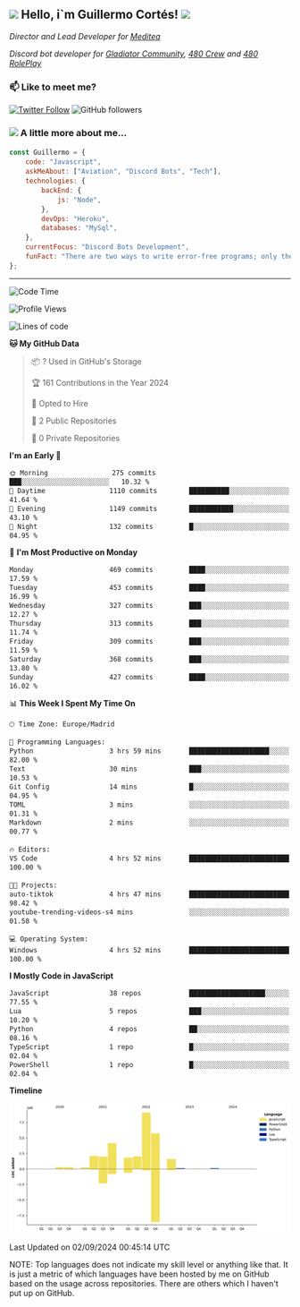 <h2><img src="https://emojis.slackmojis.com/emojis/images/1531849430/4246/blob-sunglasses.gif?1531849430" width="30"/> Hello, i`m Guillermo Cortés! <img src="https://media.giphy.com/media/PiuVH04cd9JcmqqWKK/giphy.gif" width="50"></h2>
<p><em>Director and Lead Developer for <a href="https://mediteavirtual.es/">Meditea</a>
</em></p>
<p><em>Discord bot developer for <a href="https://discord.comunidadgladiator.com">Gladiator Community</a>, <a href="https://discord.gg/UpvpkUbGdA">480 Crew</a> and <a href="https://discord.gg/dmMRQgH3tu">480 RolePlay</a>
</em></p>

### 📫 Like to meet me?

[![Twitter Follow](https://img.shields.io/twitter/follow/concara3443?label=Follow)](https://twitter.com/intent/follow?screen_name=concara3443)
![GitHub followers](https://img.shields.io/github/followers/concara3443?label=Follow&style=social)

### <img src="https://media.giphy.com/media/WFZvB7VIXBgiz3oDXE/giphy.gif" width="50"> A little more about me...  

```javascript
const Guillermo = {
    code: "Javascript",
    askMeAbout: ["Aviation", "Discord Bots", "Tech"],
    technologies: {
        backEnd: {
            js: "Node",
        },
        devOps: "Heroku",
        databases: "MySql",
    },
    currentFocus: "Discord Bots Development",
    funFact: "There are two ways to write error-free programs; only the third one works"
};
```

---

<!--START_SECTION:waka-->
![Code Time](http://img.shields.io/badge/Code%20Time-420%20hrs%2012%20mins-blue)

![Profile Views](http://img.shields.io/badge/Profile%20Views-0-blue)

![Lines of code](https://img.shields.io/badge/From%20Hello%20World%20I%27ve%20Written-29.1%20million%20lines%20of%20code-blue)

**🐱 My GitHub Data** 

> 📦 ? Used in GitHub's Storage 
 > 
> 🏆 161 Contributions in the Year 2024
 > 
> 💼 Opted to Hire
 > 
> 📜 2 Public Repositories 
 > 
> 🔑 0 Private Repositories 
 > 
**I'm an Early 🐤** 

```text
🌞 Morning                275 commits         ███░░░░░░░░░░░░░░░░░░░░░░   10.32 % 
🌆 Daytime                1110 commits        ██████████░░░░░░░░░░░░░░░   41.64 % 
🌃 Evening                1149 commits        ███████████░░░░░░░░░░░░░░   43.10 % 
🌙 Night                  132 commits         █░░░░░░░░░░░░░░░░░░░░░░░░   04.95 % 
```
📅 **I'm Most Productive on Monday** 

```text
Monday                   469 commits         ████░░░░░░░░░░░░░░░░░░░░░   17.59 % 
Tuesday                  453 commits         ████░░░░░░░░░░░░░░░░░░░░░   16.99 % 
Wednesday                327 commits         ███░░░░░░░░░░░░░░░░░░░░░░   12.27 % 
Thursday                 313 commits         ███░░░░░░░░░░░░░░░░░░░░░░   11.74 % 
Friday                   309 commits         ███░░░░░░░░░░░░░░░░░░░░░░   11.59 % 
Saturday                 368 commits         ███░░░░░░░░░░░░░░░░░░░░░░   13.80 % 
Sunday                   427 commits         ████░░░░░░░░░░░░░░░░░░░░░   16.02 % 
```


📊 **This Week I Spent My Time On** 

```text
🕑︎ Time Zone: Europe/Madrid

💬 Programming Languages: 
Python                   3 hrs 59 mins       ████████████████████░░░░░   82.00 % 
Text                     30 mins             ███░░░░░░░░░░░░░░░░░░░░░░   10.53 % 
Git Config               14 mins             █░░░░░░░░░░░░░░░░░░░░░░░░   04.95 % 
TOML                     3 mins              ░░░░░░░░░░░░░░░░░░░░░░░░░   01.31 % 
Markdown                 2 mins              ░░░░░░░░░░░░░░░░░░░░░░░░░   00.77 % 

🔥 Editors: 
VS Code                  4 hrs 52 mins       █████████████████████████   100.00 % 

🐱‍💻 Projects: 
auto-tiktok              4 hrs 47 mins       █████████████████████████   98.42 % 
youtube-trending-videos-s4 mins              ░░░░░░░░░░░░░░░░░░░░░░░░░   01.58 % 

💻 Operating System: 
Windows                  4 hrs 52 mins       █████████████████████████   100.00 % 
```

**I Mostly Code in JavaScript** 

```text
JavaScript               38 repos            ███████████████████░░░░░░   77.55 % 
Lua                      5 repos             ███░░░░░░░░░░░░░░░░░░░░░░   10.20 % 
Python                   4 repos             ██░░░░░░░░░░░░░░░░░░░░░░░   08.16 % 
TypeScript               1 repo              █░░░░░░░░░░░░░░░░░░░░░░░░   02.04 % 
PowerShell               1 repo              █░░░░░░░░░░░░░░░░░░░░░░░░   02.04 % 
```



**Timeline**

![Lines of Code chart](https://raw.githubusercontent.com/Concara3443/Concara3443/main/assets/bar_graph.png)


 Last Updated on 02/09/2024 00:45:14 UTC
<!--END_SECTION:waka-->

NOTE: Top languages does not indicate my skill level or anything like that. It is just a metric of which languages have been hosted by me on GitHub based on the usage across repositories. There are others which I haven't put up on GitHub.
